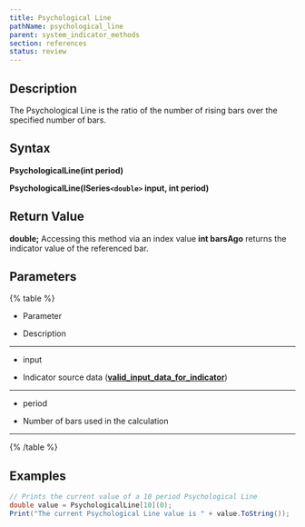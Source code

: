 ```yaml
---
title: Psychological Line
pathName: psychological_line
parent: system_indicator_methods
section: references
status: review
---
```


## Description

The Psychological Line is the ratio of the number of rising bars over the specified number of bars.

## Syntax

**PsychologicalLine(int period)**

**PsychologicalLine(ISeries`<double>` input, int period)**

## Return Value

**double;** Accessing this method via an index value **int barsAgo** returns the indicator value of the referenced bar.

## Parameters

{% table %}

* Parameter

* Description

---

* input

* Indicator source data ([**valid_input_data_for_indicator**](valid_input_data_for_indicator.md))

---

* period

* Number of bars used in the calculation

---

{% /table %}

## Examples

```csharp
// Prints the current value of a 10 period Psychological Line
double value = PsychologicalLine[10](0);
Print("The current Psychological Line value is " + value.ToString());
```
